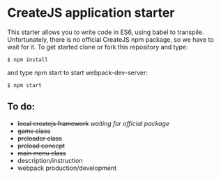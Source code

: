 # CreateJS application starter

This starter allows you to write code in ES6, using babel to transpile. Unfortunately, there is no official CreateJS npm package, so we have to wait for it.
To get started clone or fork this repository and type:

``
$ npm install
``

and type npm start to start webpack-dev-server:

``
$ npm start
``

To do:
------
+ ~~local createjs framework~~ *waiting for official package*
+ ~~game class~~
+ ~~preloader class~~
+ ~~preload concept~~
+ ~~main menu class~~
+ description/instruction
+ webpack production/development